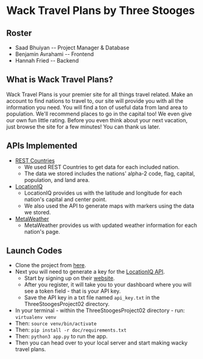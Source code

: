 # Wack Travel Plans by Three Stooges

## Roster
* Saad Bhuiyan -- Project Manager & Database
* Benjamin Avrahami -- Frontend
* Hannah Fried -- Backend

## What is Wack Travel Plans?
Wack Travel Plans is your premier site for all things travel related. 
Make an account to find nations to travel to, our site will provide you with all the information you need.
You will find a ton of useful data from land area to population.
We'll recommend places to go in the capital too!
We even give our own fun little rating.
Before you even think about your next vacation, just browse the site for a few minutes! 
You can thank us later.

## APIs Implemented
- [REST Countries](doc/411_restcountries.pdf)
    - We used REST Countries to get data for each included nation.
    - The data we stored includes the nations' alpha-2 code, flag, capital, population, and land area.
- [LocationIQ](doc/411_locationiq.pdf)
    - LocationIQ provides us with the latitude and longitude for each nation's capital and center point.
    - We also used the API to generate maps with markers using the data we stored.
- [MetaWeather](doc/411_metaweather.pdf)
    - MetaWeather provides us with updated weather information for each nation's page.

## Launch Codes
- Clone the project from [here](https://github.com/saadbhuiyan0/ThreeStoogesProject02).
- Next you will need to generate a key for the [LocationIQ API](doc/411_locationiq.pdf).
    - Start by signing up on their [website](https://locationiq.com/register).
    - After you register, it will take you to your dashboard where you will see a token field - that is your API key.
    - Save the API key in a txt file named `api_key.txt` in the ThreeStoogesProject02 directory.
- In your terminal - within the ThreeStoogesProject02 directory - run: `virtualenv venv`
- Then: `source venv/bin/activate`
- Then: `pip install -r doc/requirements.txt`
- Then: `python3 app.py` to run the app.
- Then you can head over to your local server and start making wacky travel plans.
